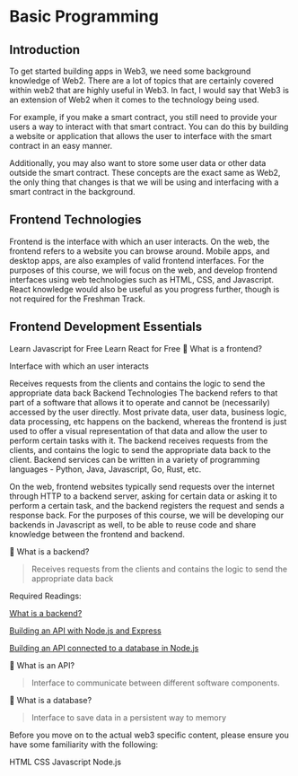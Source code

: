 # Basic Programming
## Introduction
To get started building apps in Web3, we need some background knowledge of Web2. There are a lot of topics that are certainly covered within web2 that are highly useful in Web3. In fact, I would say that Web3 is an extension of Web2 when it comes to the technology being used.

For example, if you make a smart contract, you still need to provide your users a way to interact with that smart contract. You can do this by building a website or application that allows the user to interface with the smart contract in an easy manner.

Additionally, you may also want to store some user data or other data outside the smart contract. These concepts are the exact same as Web2, the only thing that changes is that we will be using and interfacing with a smart contract in the background.

## Frontend Technologies
Frontend is the interface with which an user interacts. On the web, the frontend refers to a website you can browse around. Mobile apps, and desktop apps, are also examples of valid frontend interfaces. For the purposes of this course, we will focus on the web, and develop frontend interfaces using web technologies such as HTML, CSS, and Javascript. React knowledge would also be useful as you progress further, though is not required for the Freshman Track.

## Frontend Development Essentials
Learn Javascript for Free
Learn React for Free
🤔 What is a frontend?


Interface with which an user interacts

Receives requests from the clients and contains the logic to send the appropriate data back
Backend Technologies
The backend refers to that part of a software that allows it to operate and cannot be (necessarily) accessed by the user directly. Most private data, user data, business logic, data processing, etc happens on the backend, whereas the frontend is just used to offer a visual representation of that data and allow the user to perform certain tasks with it. The backend receives requests from the clients, and contains the logic to send the appropriate data back to the client. Backend services can be written in a variety of programming languages - Python, Java, Javascript, Go, Rust, etc.

On the web, frontend websites typically send requests over the internet through HTTP to a backend server, asking for certain data or asking it to perform a certain task, and the backend registers the request and sends a response back. For the purposes of this course, we will be developing our backends in Javascript as well, to be able to reuse code and share knowledge between the frontend and backend.

🤔 What is a backend?
> Receives requests from the clients and contains the logic to send the appropriate data back

Required Readings:

[What is a backend?](https://www.codecademy.com/article/back-end-architecture)

[Building an API with Node.js and Express](https://www.freecodecamp.org/learn/back-end-development-and-apis/)

[Building an API connected to a database in Node.js](https://www.freecodecamp.org/learn/back-end-development-and-apis/#back-end-development-and-apis-projects)

🤔 What is an API?
> Interface to communicate between different software components.

🤔 What is a database?

>Interface to save data in a persistent way to memory

Before you move on to the actual web3 specific content, please ensure you have some familiarity with the following:

HTML
CSS
Javascript
Node.js